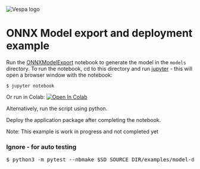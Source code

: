 <!-- Copyright Yahoo. Licensed under the terms of the Apache 2.0 license. See LICENSE in the project root. -->

![Vespa logo](https://vespa.ai/assets/vespa-logo-color.png)

# ONNX Model export and deployment example
Run the [ONNXModelExport](ONNXModelExport.ipynb) notebook to generate the model in the `models` directory.
To run the notebook, cd to this directory and run [jupyter](https://jupyter.org/install) -
this will open a browser window with the notebook:

    $ jupyter notebook

Or run in Colab: 
[![Open In Colab](https://colab.research.google.com/assets/colab-badge.svg)](https://colab.research.google.com/github/vespa-engine/sample-apps/blob/master/examples/model-deployment/ONNXModelExport.ipynb)

Alternatively, run the script using python.

Deploy the application package after completing the notebook.

Note: This example is work in progress and not completed yet



### Ignore - for auto testing

<pre data-test="exec" data-test-assert-contains="1 passed">
$ python3 -m pytest --nbmake $SD_SOURCE_DIR/examples/model-deployment/ONNXModelExport.ipynb
</pre>
